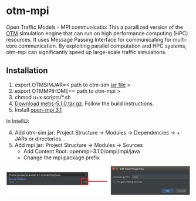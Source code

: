 # otm-mpi
Open Traffic Models - MPI communicatio: This a parallized version of the [OTM](https://github.com/ggomes/otm-sim) simulation engine that can run on high performance computing (HPC) resources. It uses Message Passing Interface for communicating for multi-core communication. By exploiting parallel computation and HPC systems, otm-mpi can significantly speed up large-scale traffic simulations.

## Installation

1. export OTMSIMJAR=< path to otm-sim [jar file](https://mymavenrepo.com/repo/XtcMAROnIu3PyiMCmbdY/otm/otm-sim/1.0-SNAPSHOT/) >
2. export OTMMPIHOME=< path to otm-mpi >
3. chmod u+x scripts/*.sh
4. [Download metis-5.1.0.tar.gz](http://glaros.dtc.umn.edu/gkhome/metis/metis). Follow the build instructions.
5. Install [open-mpi 3.1](https://www.open-mpi.org/software/ompi/v3.1/)

In IntelliJ:

4. Add otm-sim jar: Project Structure -> Modules -> Dependencies -> + JARs or directories...
5. Add mpi jar: Project Structure -> Modules -> Sources
   * Add Content Root: openmpi-3.1.0/ompi/mpi/java
   * Change the mpi package prefix
   
![](image1.png)
